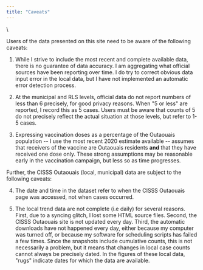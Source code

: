 ```yaml
---
title: "Caveats"
---
```


\  

Users of the data presented on this site need to be aware of the following caveats: 

1. While I strive to include the most recent and complete available data, there is no guarantee of data accuracy. I am aggregating what official sources have been reporting over time. I do try to correct obvious data input error in the local data, but I have not implemented an automatic error detection process.

2. At the municipal and RLS levels, official data do not report numbers of less than 6 precisely, for good privacy reasons. When "5 or less" are reported, I record this as 5 cases. Users must be aware that counts of 5 do not precisely reflect the actual situation at those levels, but refer to 1-5 cases.

3. Expressing vaccination doses as a percentage of the Outaouais population -- I use the most recent 2020 estimate available -- assumes that receivers of the vaccine are Outaouais residents **and** that they have received one dose only. These strong assumptions may be reasonable early in the vaccination campaign, but less so as time progresses.

Further, the CISSS Outaouais (local, municipal) data are subject to the following caveats:

4. The date and time in the dataset refer to when the CISSS Outaouais page was accessed, not when cases occurred.

5. The local trend data are not complete (i.e daily) for several reasons. First, due to a syncing glitch, I lost some HTML source files. Second, the CISSS Outaouais site is not updated every day. Third, the automatic downloads have not happened every day, either because my computer was turned off, or because my software for scheduling scripts has failed a few times. Since the snapshots include cumulative counts, this is not necessarily a problem, but it means that changes in local case counts cannot always be precisely dated. In the figures of these local data, "rugs" indicate dates for which the data are available.
